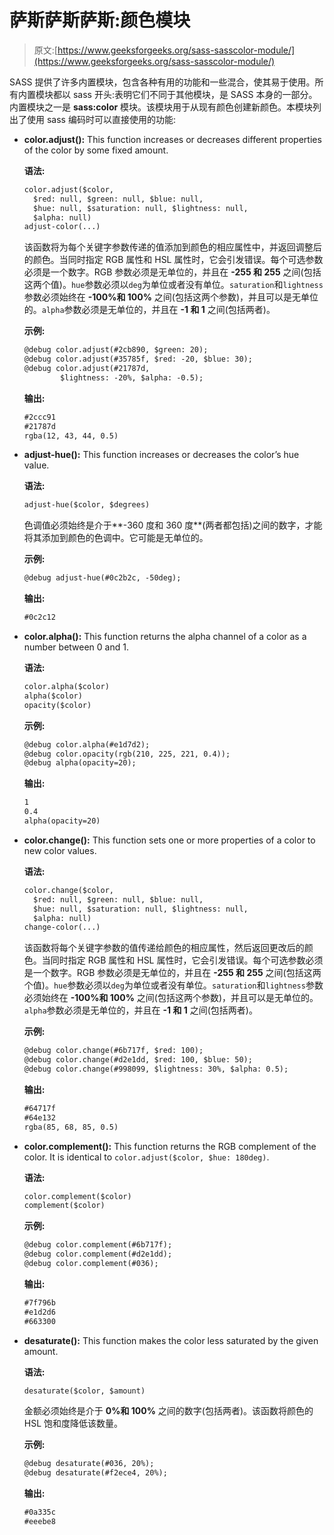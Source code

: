 # 萨斯萨斯萨斯:颜色模块

> 原文:[https://www.geeksforgeeks.org/sass-sasscolor-module/](https://www.geeksforgeeks.org/sass-sasscolor-module/)

SASS 提供了许多内置模块，包含各种有用的功能和一些混合，使其易于使用。所有内置模块都以 sass 开头:表明它们不同于其他模块，是 SASS 本身的一部分。内置模块之一是 **sass:color** 模块。该模块用于从现有颜色创建新颜色。本模块列出了使用 sass 编码时可以直接使用的功能:

*   **color.adjust():** This function increases or decreases different properties of the color by some fixed amount.

    **语法:**

    ```html
    color.adjust($color,
      $red: null, $green: null, $blue: null,
      $hue: null, $saturation: null, $lightness: null,
      $alpha: null)
    adjust-color(...)
    ```

    该函数将为每个关键字参数传递的值添加到颜色的相应属性中，并返回调整后的颜色。当同时指定 RGB 属性和 HSL 属性时，它会引发错误。每个可选参数必须是一个数字。RGB 参数必须是无单位的，并且在 **-255 和 255** 之间(包括这两个值)。`hue`参数必须以`deg`为单位或者没有单位。`saturation`和`lightness`参数必须始终在 **-100%和 100%** 之间(包括这两个参数)，并且可以是无单位的。`alpha`参数必须是无单位的，并且在 **-1 和 1** 之间(包括两者)。

    **示例:**

    ```html
    @debug color.adjust(#2cb890, $green: 20);
    @debug color.adjust(#35785f, $red: -20, $blue: 30);
    @debug color.adjust(#21787d, 
            $lightness: -20%, $alpha: -0.5); 
    ```

    **输出:**

    ```html
    #2ccc91
    #21787d
    rgba(12, 43, 44, 0.5)

    ```

*   **adjust-hue():** This function increases or decreases the color’s hue value.

    **语法:**

    ```html
    adjust-hue($color, $degrees)
    ```

    色调值必须始终是介于**-360 度和 360 度**(两者都包括)之间的数字，才能将其添加到颜色的色调中。它可能是无单位的。

    **示例:**

    ```html
    @debug adjust-hue(#0c2b2c, -50deg);
    ```

    **输出:**

    ```html
    #0c2c12

    ```

*   **color.alpha():** This function returns the alpha channel of a color as a number between 0 and 1.

    **语法:**

    ```html
    color.alpha($color)
    alpha($color)
    opacity($color)
    ```

    **示例:**

    ```html
    @debug color.alpha(#e1d7d2);
    @debug color.opacity(rgb(210, 225, 221, 0.4));
    @debug alpha(opacity=20);
    ```

    **输出:**

    ```html
    1
    0.4
    alpha(opacity=20)

    ```

*   **color.change():** This function sets one or more properties of a color to new color values.

    **语法:**

    ```html
    color.change($color,
      $red: null, $green: null, $blue: null,
      $hue: null, $saturation: null, $lightness: null,
      $alpha: null)
    change-color(...)
    ```

    该函数将每个关键字参数的值传递给颜色的相应属性，然后返回更改后的颜色。当同时指定 RGB 属性和 HSL 属性时，它会引发错误。每个可选参数必须是一个数字。RGB 参数必须是无单位的，并且在 **-255 和 255** 之间(包括这两个值)。`hue`参数必须以`deg`为单位或者没有单位。`saturation`和`lightness`参数必须始终在 **-100%和 100%** 之间(包括这两个参数)，并且可以是无单位的。`alpha`参数必须是无单位的，并且在 **-1 和 1** 之间(包括两者)。

    **示例:**

    ```html
    @debug color.change(#6b717f, $red: 100); 
    @debug color.change(#d2e1dd, $red: 100, $blue: 50); 
    @debug color.change(#998099, $lightness: 30%, $alpha: 0.5); 
    ```

    **输出:**

    ```html
    #64717f
    #64e132
    rgba(85, 68, 85, 0.5)

    ```

*   **color.complement():** This function returns the RGB complement of the color. It is identical to `color.adjust($color, $hue: 180deg)`.

    **语法:**

    ```html
    color.complement($color)
    complement($color)
    ```

    **示例:**

    ```html
    @debug color.complement(#6b717f); 
    @debug color.complement(#d2e1dd);
    @debug color.complement(#036); 
    ```

    **输出:**

    ```html
    #7f796b
    #e1d2d6
    #663300  

    ```

*   **desaturate():** This function makes the color less saturated by the given amount.

    **语法:**

    ```html
    desaturate($color, $amount)
    ```

    金额必须始终是介于 **0%和 100%** 之间的数字(包括两者)。该函数将颜色的 HSL 饱和度降低该数量。

    **示例:**

    ```html
    @debug desaturate(#036, 20%);
    @debug desaturate(#f2ece4, 20%);
    ```

    **输出:**

    ```html
    #0a335c
    #eeebe8 

    ```